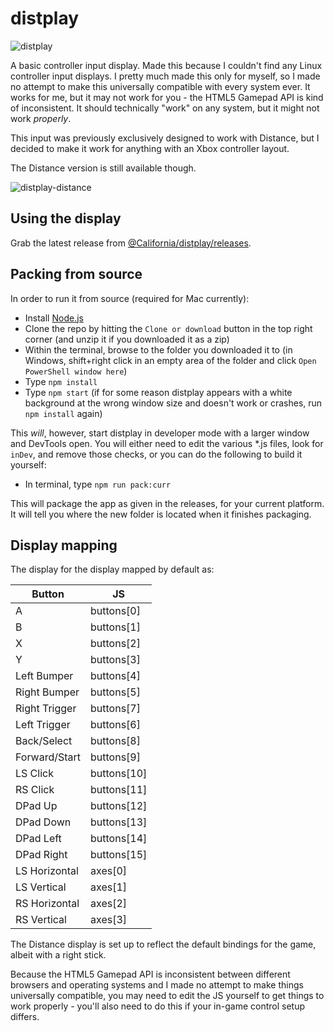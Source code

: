 # distplay
![distplay](/img/distplay.png?raw=true)

A basic controller input display. Made this because I couldn't find any Linux controller input displays. I pretty much made this only for myself, so I made no attempt to make this universally compatible with every system ever. It works for me, but it may not work for you - the HTML5 Gamepad API is kind of inconsistent. It should technically "work" on any system, but it might not work *properly*.

This input was previously exclusively designed to work with Distance, but I decided to make it work for anything with an Xbox controller layout.

The Distance version is still available though.

![distplay-distance](/img/distplay-distance.png?raw=true)

## Using the display
Grab the latest release from [@California/distplay/releases](https://github.com/Californ1a/distplay/releases).

## Packing from source
In order to run it from source (required for Mac currently):
- Install [Node.js](https://nodejs.org/)
- Clone the repo by hitting the `Clone or download` button in the top right corner (and unzip it if you downloaded it as a zip)
- Within the terminal, browse to the folder you downloaded it to (in Windows, shift+right click in an empty area of the folder and click `Open PowerShell window here`)
- Type `npm install`
- Type `npm start` (if for some reason distplay appears with a white background at the wrong window size and doesn't work or crashes, run `npm install` again)

This *will*, however, start distplay in developer mode with a larger window and DevTools open. You will either need to edit the various \*.js files, look for `inDev`, and remove those checks, or you can do the following to build it yourself:
- In terminal, type `npm run pack:curr`

This will package the app as given in the releases, for your current platform. It will tell you where the new folder is located when it finishes packaging.

## Display mapping
The display for the display mapped by default as:

| Button           | JS              |
| ---------------- | --------------- |
| A                | buttons[0]      |
| B                | buttons[1]      |
| X                | buttons[2]      |
| Y                | buttons[3]      |
| Left Bumper      | buttons[4]      |
| Right Bumper     | buttons[5]      |
| Right Trigger    | buttons[7]      |
| Left Trigger     | buttons[6]      |
| Back/Select      | buttons[8]      |
| Forward/Start    | buttons[9]      |
| LS Click         | buttons[10]     |
| RS Click         | buttons[11]     |
| DPad Up          | buttons[12]     |
| DPad Down        | buttons[13]     |
| DPad Left        | buttons[14]     |
| DPad Right       | buttons[15]     |
| LS Horizontal    | axes[0]         |
| LS Vertical      | axes[1]         |
| RS Horizontal    | axes[2]         |
| RS Vertical      | axes[3]         |

The Distance display is set up to reflect the default bindings for the game, albeit with a right stick.

Because the HTML5 Gamepad API is inconsistent between different browsers and operating systems and I made no attempt to make things universally compatible, you may need to edit the JS yourself to get things to work properly - you'll also need to do this if your in-game control setup differs.

